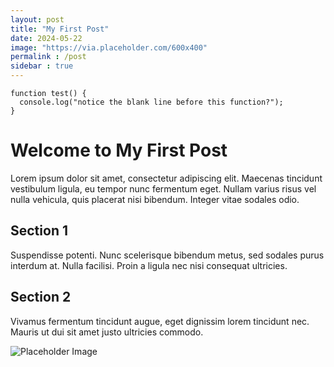```yaml
---
layout: post
title: "My First Post"
date: 2024-05-22
image: "https://via.placeholder.com/600x400"
permalink : /post
sidebar : true
---
```


```
function test() {
  console.log("notice the blank line before this function?");
}
```

# Welcome to My First Post

Lorem ipsum dolor sit amet, consectetur adipiscing elit. Maecenas tincidunt vestibulum ligula, eu tempor nunc fermentum eget. Nullam varius risus vel nulla vehicula, quis placerat nisi bibendum. Integer vitae sodales odio.

## Section 1

Suspendisse potenti. Nunc scelerisque bibendum metus, sed sodales purus interdum at. Nulla facilisi. Proin a ligula nec nisi consequat ultricies.

## Section 2

Vivamus fermentum tincidunt augue, eget dignissim lorem tincidunt nec. Mauris ut dui sit amet justo ultricies commodo.

![Placeholder Image](https://via.placeholder.com/600x400)
